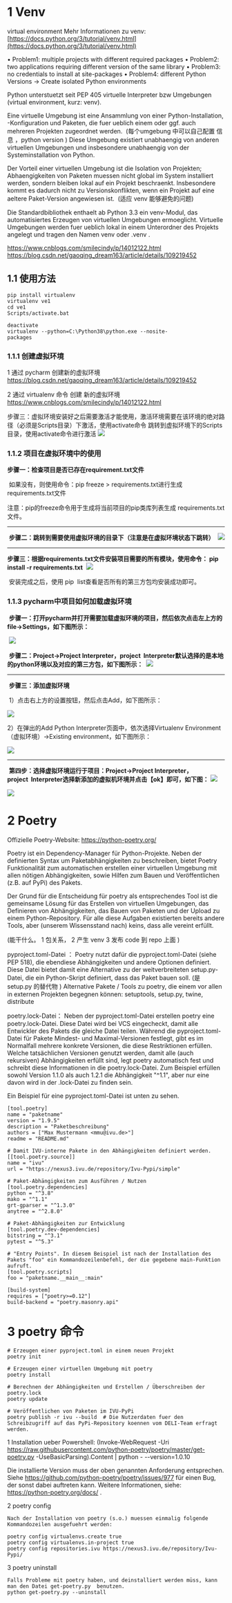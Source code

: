 
# 1 Venv
virtual environment
Mehr Informationen zu venv: [https://docs.python.org/3/tutorial/venv.html](https://docs.python.org/3/tutorial/venv.html)


• Problem1: multiple projects with different required packages
• Problem2: two applications requiring different version of the
same library
• Problem3: no credentials to install at site-packages
• Problem4: different Python Versions
->  Create isolated Python environments


Python unterstuetzt seit PEP 405 virtuelle Interpreter bzw Umgebungen (virtual environment, kurz: venv).

Eine virtuelle Umgebung ist eine Ansammlung von einer Python-Installation, -Konfiguration und Paketen, die fuer ueblich einem oder ggf. auch mehreren Projekten zugeordnet werden.  (每个umgebung 中可以自己配置 信息 ，python version )
Diese Umgebung existiert unabhaengig von anderen virtuellen Umgebungen und insbesondere unabhaengig von der Systeminstallation von Python.

Der Vorteil einer virtuellen Umgebung ist die Isolation von Projekten;
Abhaengigkeiten von Paketen muessen nicht global im System installiert werden, sondern bleiben lokal auf ein Projekt beschraenkt.
Insbesondere kommt es dadurch nicht zu Versionskonflikten, wenn ein Projekt auf eine aeltere Paket-Version angewiesen ist.  (适应 venv 能够避免的问题)

Die Standardbibliothek enthaelt ab Python 3.3 ein venv-Modul, das automatisiertes Erzeugen von virtuellen Umgebungen ermoeglicht. Virtuelle Umgebungen werden fuer ueblich lokal in einem Unterordner des Projekts angelegt und tragen den Namen venv oder .venv .

https://www.cnblogs.com/smilecindy/p/14012122.html
https://blog.csdn.net/gaoqing_dream163/article/details/109219452

## 1.1 使用方法

```
pip install virtualenv
virtualenv ve1
cd ve1
Scripts/activate.bat

deactivate
virtualenv --python=C:\Python38\python.exe --nosite-
packages

```

### 1.1.1 创建虚拟环境

1 通过 pycharm 创建新的虚拟环境
https://blog.csdn.net/gaoqing_dream163/article/details/109219452

2 通过 virtualenv  命令 创建 新的虚拟环境 
https://www.cnblogs.com/smilecindy/p/14012122.html

 步骤三：虚拟环境安装好之后需要激活才能使用，激活环境需要在该环境的绝对路径（必须是Scripts目录）下激活，使用activate命令
 跳转到虚拟环境下的Scripts目录，使用activate命令进行激活
 ![](images/2114399-20201120172815925-901246087.png)

### 1.1.2 项目在虚拟环境中的使用

**步骤一：检查项目是否已存在requirement.txt文件**

 如果没有，则使用命令：pip freeze > requirements.txt进行生成requirements.txt文件

注意：pip的freeze命令用于生成将当前项目的pip类库列表生成 requirements.txt 文件。

---

 **步骤二：跳转到需要使用虚拟环境的目录下（注意是在虚拟环境状态下跳转）**
 **![](https://img2020.cnblogs.com/blog/2114399/202011/2114399-20201121150336933-728759623.png)**

---

**步骤三：根据requirements.txt文件安装项目需要的所有模块，使用命令： pip  install -r requirements.txt**
 ![](https://img2020.cnblogs.com/blog/2114399/202011/2114399-20201121150607214-2105077125.png)

 安装完成之后，使用 pip  list查看是否所有的第三方包均安装成功即可。

### 1.1.3 pycharm中项目如何加载虚拟环境


 **步骤一：打开pycharm并打开需要加载虚拟环境的项目，然后依次点击左上方的file->Settings，如下图所示：**

 ![](images/2114399-20201120172815925-901246087%201.png)


 **步骤二：Project->Project Interpreter，project  Interpreter默认选择的是本地的python环境以及对应的第三方包，如下图所示：**
 ![](https://img2020.cnblogs.com/blog/2114399/202011/2114399-20201121152743114-1060548373.png)

---

 **步骤三：添加虚拟环境**

 1）点击右上方的设置按钮，然后点击Add，如下图所示：

![](https://img2020.cnblogs.com/blog/2114399/202011/2114399-20201121152945893-1429911241.png)

2）在弹出的Add Python Interpreter页面中，依次选择Virtualenv Environment（虚拟环境）->Existing environment，如下图所示：

![](https://img2020.cnblogs.com/blog/2114399/202011/2114399-20201121153324041-1322197355.png)

---

 **第四步：选择虚拟环境运行于项目：Project->Project Interpreter，project  Interpreter选择新添加的虚拟机环境并点击【ok】即可，如下图：**
![](https://img2020.cnblogs.com/blog/2114399/202011/2114399-20201121153422932-1629832302.png)

![](https://img2020.cnblogs.com/blog/2114399/202011/2114399-20201121153539363-709672495.png)

# 2 Poetry 

Offizielle Poetry-Website: https://python-poetry.org/ 

Poetry ist ein Dependency-Manager für Python-Projekte. 
Neben der definierten Syntax um Paketabhängigkeiten zu beschreiben, bietet Poetry Funktionalität zum automatischen erstellen einer virtuellen Umgebung mit allen nötigen Abhängigkeiten, sowie Hilfen zum Bauen und Veröffentlichen (z.B. auf PyPi) des Pakets.  

Der Grund für die Entscheidung für poetry als entsprechendes Tool ist die gemeinsame Lösung für das Erstellen von virtuellen Umgebungen, das Definieren von Abhängigkeiten, das Bauen von Paketen und der Upload zu einem Python-Repository. 
Für alle diese Aufgaben existierten bereits andere Tools, aber (unserem Wissensstand nach) keins, dass alle vereint erfüllt.

(能干什么。 1 包关系， 2 产生 venv 3 发布 code 到 repo 上面  )

pyproject.toml-Datei ： 
Poetry nutzt dafür die pyproject.toml-Datei (siehe PEP 518), die ebendiese Abhängigkeiten und andere Optionen definiert. 
Diese Datei bietet damit eine Alternative zu der weitverbreiteten setup.py-Datei, die ein Python-Skript definiert, dass das Paket bauen soll.  (是 setup.py 的替代物 )
Alternative Pakete / Tools zu poetry, die einem vor allen in externen Projekten begegnen können: setuptools, setup.py, twine, distribute

poetry.lock-Datei： 
Neben der pyproject.toml-Datei erstellen poetry eine poetry.lock-Datei. 
Diese Datei wird bei VCS eingecheckt, damit alle Entwickler des Pakets die gleiche Datei teilen. 
Während die pyproject.toml-Datei für Pakete Mindest- und Maximal-Versionen festlegt, gibt es im Normalfall mehrere konkrete Versionen, die diese Restriktionen erfüllen. Welche tatsächlichen Versionen genutzt werden, damit alle (auch rekursiven) Abhängigkeiten erfüllt sind, legt poetry automatisch fest und schreibt diese Informationen in die poetry.lock-Datei. 
Zum Beispiel erfüllen sowohl Version 1.1.0 als auch 1.2.1 die Abhängigkeit "^1.1", aber nur eine davon wird in der .lock-Datei zu finden sein. 


Ein Beispiel für eine pyproject.toml-Datei ist unten zu sehen.
```
[tool.poetry]
name = "paketname"
version = "1.9.5"
description = "Paketbeschreibung"
authors = ["Max Mustermann <mmu@ivu.de>"]
readme = "README.md"
 
# Damit IVU-interne Pakete in den Abhängigkeiten definiert werden.
[[tool.poetry.source]]
name = "ivu"
url = "https://nexus3.ivu.de/repository/Ivu-Pypi/simple"
 
# Paket-Abhängigkeiten zum Ausführen / Nutzen
[tool.poetry.dependencies]
python = "^3.8"
mako = "^1.1"
grt-gparser = "^1.3.0"
anytree = "^2.8.0"
 
# Paket-Abhängigkeiten zur Entwicklung
[tool.poetry.dev-dependencies]
bitstring = "^3.1"
pytest = "^5.3"
 
# "Entry Points". In diesem Beispiel ist nach der Installation des Pakets "foo" ein Kommandozeilenbefehl, der die gegebene main-Funktion aufruft.
[tool.poetry.scripts]
foo = "paketname.__main__:main"
 
[build-system]
requires = ["poetry>=0.12"]
build-backend = "poetry.masonry.api"

```

# 3 poetry 命令

```
# Erzeugen einer pyproject.toml in einem neuen Projekt
poetry init
 
# Erzeugen einer virtuellen Umgebung mit poetry
poetry install

# Berechnen der Abhängigkeiten und Erstellen / Überschreiben der poetry.lock
poetry update
 
# Veröffentlichen von Paketen im IVU-PyPi
poetry publish -r ivu --build  # Die Nutzerdaten fuer den Schreibzugriff auf das PyPi-Repository koennen vom DELI-Team erfragt werden.

```


1 Installation ueber Powershell: 
(Invoke-WebRequest -Uri https://raw.githubusercontent.com/python-poetry/poetry/master/get-poetry.py -UseBasicParsing).Content | python - --version=1.0.10

Die installierte Version muss der oben genannten Anforderung entsprechen. Siehe https://github.com/python-poetry/poetry/issues/977 für einen Bug, der sonst dabei auftreten kann.
Weitere Informationen, siehe: https://python-poetry.org/docs/ .


2  poetry config
```
Nach der Installation von poetry (s.o.) muessen einmalig folgende Kommandozeilen ausgefuehrt werden:

poetry config virtualenvs.create true
poetry config virtualenvs.in-project true
poetry config repositories.ivu https://nexus3.ivu.de/repository/Ivu-Pypi/

```


3 poetry uninstall
```
Falls Probleme mit poetry haben, und deinstalliert werden müss, kann man den Datei get-poetry.py  benutzen.
python get-poetry.py --uninstall
```

